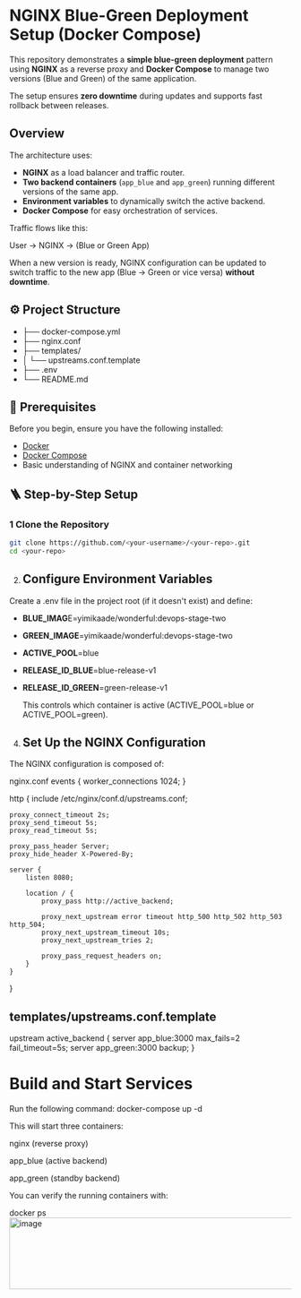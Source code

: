#  NGINX Blue-Green Deployment Setup (Docker Compose)

This repository demonstrates a **simple blue-green deployment** pattern using **NGINX** as a reverse proxy and **Docker Compose** to manage two versions (Blue and Green) of the same application.  

The setup ensures **zero downtime** during updates and supports fast rollback between releases.



##  Overview

The architecture uses:

- **NGINX** as a load balancer and traffic router.
- **Two backend containers** (`app_blue` and `app_green`) running different versions of the same app.
- **Environment variables** to dynamically switch the active backend.
- **Docker Compose** for easy orchestration of services.


Traffic flows like this:

User → NGINX → (Blue or Green App)


When a new version is ready, NGINX configuration can be updated to switch traffic to the new app (Blue → Green or vice versa) **without downtime**.



## ⚙️ Project Structure


- **├──** docker-compose.yml
- **├──** nginx.conf
- **├──** templates/
- **│ └──** upstreams.conf.template
- **├──** .env
- **└──** README.md



## 🧰 Prerequisites

Before you begin, ensure you have the following installed:

- [Docker](https://docs.docker.com/get-docker/)
- [Docker Compose](https://docs.docker.com/compose/)
- Basic understanding of NGINX and container networking


## 🪜 Step-by-Step Setup

### 1️ Clone the Repository

```bash
git clone https://github.com/<your-username>/<your-repo>.git
cd <your-repo>
```


2. ## Configure Environment Variables
Create a .env file in the project root (if it doesn't exist) and define:

- **BLUE_IMAG**E=yimikaade/wonderful:devops-stage-two
- **GREEN_IMAGE**=yimikaade/wonderful:devops-stage-two
- **ACTIVE_POOL**=blue
- **RELEASE_ID_BLUE**=blue-release-v1
- **RELEASE_ID_GREEN**=green-release-v1

  This controls which container is active (ACTIVE_POOL=blue or ACTIVE_POOL=green).

4. ## Set Up the NGINX Configuration
The NGINX configuration is composed of:

nginx.conf
events {
    worker_connections 1024;
}

http {
    include /etc/nginx/conf.d/upstreams.conf;

    proxy_connect_timeout 2s;
    proxy_send_timeout 5s;
    proxy_read_timeout 5s;

    proxy_pass_header Server;
    proxy_hide_header X-Powered-By;

    server {
        listen 8080;

        location / {
            proxy_pass http://active_backend;

            proxy_next_upstream error timeout http_500 http_502 http_503 http_504;
            proxy_next_upstream_timeout 10s;
            proxy_next_upstream_tries 2;

            proxy_pass_request_headers on;
        }
    }
}

## templates/upstreams.conf.template

upstream active_backend {
    server app_blue:3000 max_fails=2 fail_timeout=5s;
    server app_green:3000 backup;
}


# Build and Start Services

Run the following command:
docker-compose up -d

This will start three containers:

nginx (reverse proxy)

app_blue (active backend)

app_green (standby backend)

You can verify the running containers with:

docker ps
<img width="1182" height="128" alt="image" src="https://github.com/user-attachments/assets/2a4f2907-c4b8-44a5-91f4-4367c705c69f" />





